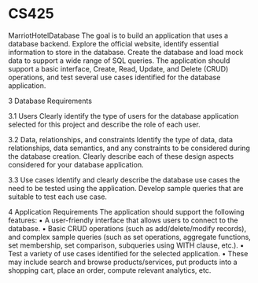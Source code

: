 # CS425
MarriotHotelDatabase
The goal is to build an application that uses a database backend. Explore the
official website, identify essential information to store in the database. Create
the database and load mock data to support a wide range of SQL queries.
The application should support a basic interface, Create, Read, Update, and
Delete (CRUD) operations, and test several use cases identified for the
database application.

3 Database Requirements

3.1 Users
Clearly identify the type of users for the database application selected for this project and
describe the role of each user.

3.2 Data, relationships, and constraints
Identify the type of data, data relationships, data semantics, and any constraints to be
considered during the database creation. Clearly describe each of these design aspects
considered for your database application.

3.3 Use cases
Identify and clearly describe the database use cases the need to be tested using the
application. Develop sample queries that are suitable to test each use case.

4 Application Requirements
The application should support the following features:
▪ A user-friendly interface that allows users to connect to the
database.
▪ Basic CRUD operations (such as add/delete/modify records), and
complex sample queries (such as set operations, aggregate
functions, set membership, set comparison, subqueries using
WITH clause, etc.).
▪ Test a variety of use cases identified for the selected application.
• These may include search and browse products/services,
put products into a shopping cart, place an order, compute
relevant analytics, etc.
